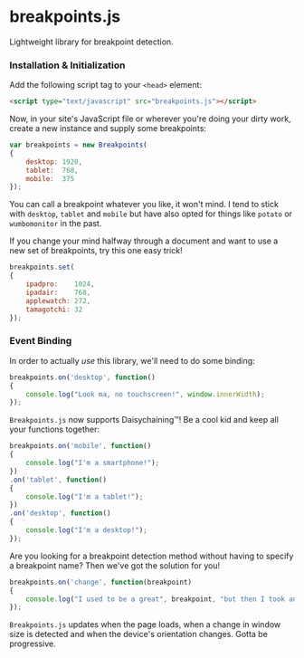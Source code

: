 # breakpoints.js
Lightweight library for breakpoint detection.

### Installation & Initialization
Add the following script tag to your `<head>` element:
```html
<script type="text/javascript" src="breakpoints.js"></script>
```

Now, in your site's JavaScript file or wherever you're doing your dirty work, create a new instance and supply some breakpoints:
```js
var breakpoints = new Breakpoints(
{
    desktop: 1920,
    tablet:  768,
    mobile:  375
});
```

You can call a breakpoint whatever you like, it won't mind. I tend to stick with `desktop`, `tablet` and `mobile` but have also opted for things like `potato` or `wumbomonitor` in the past.

If you change your mind halfway through a document and want to use a new set of breakpoints, try this one easy trick!
```js
breakpoints.set(
{
    ipadpro:    1024,
    ipadair:    768,
    applewatch: 272,
    tamagotchi: 32
});
```

### Event Binding
In order to actually _use_ this library, we'll need to do some binding:
```js
breakpoints.on('desktop', function()
{
    console.log("Look ma, no touchscreen!", window.innerWidth);
});
```

`Breakpoints.js` now supports Daisychaining™! Be a cool kid and keep all your functions together:
```js
breakpoints.on('mobile', function()
{
    console.log("I'm a smartphone!");
})
.on('tablet', function()
{
    console.log("I'm a tablet!");
})
.on('desktop', function()
{
    console.log("I'm a desktop!");
});
```

Are you looking for a breakpoint detection method without having to specify a breakpoint name? Then we've got the solution for you!
```js
breakpoints.on('change', function(breakpoint)
{
    console.log("I used to be a great", breakpoint, "but then I took an arrow to the knee.");
});
```

`Breakpoints.js` updates when the page loads, when a change in window size is detected and when the device's orientation changes. Gotta be progressive.
